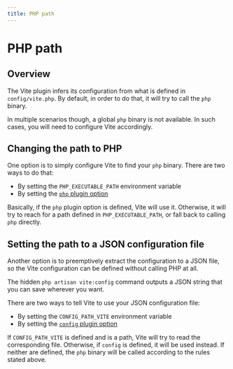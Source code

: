 ```yaml
---
title: PHP path
---
```


# PHP path

## Overview

The Vite plugin infers its configuration from what is defined in `config/vite.php`. By default, in order to do that, it will try to call the `php` binary.

In multiple scenarios though, a global `php` binary is not available. In such cases, you will need to configure Vite accordingly.

## Changing the path to PHP

One option is to simply configure Vite to find your `php` binary. There are two ways to do that:
- By setting the `PHP_EXECUTABLE_PATH` environment variable
- By setting the [`php` plugin option](/configuration/vite-plugin.html#php)

Basically, if the `php` plugin option is defined, Vite will use it. Otherwise, it will try to reach for a path defined in `PHP_EXECUTABLE_PATH`, or fall back to calling `php` directly.

## Setting the path to a JSON configuration file

Another option is to preemptively extract the configuration to a JSON file, so the Vite configuration can be defined without calling PHP at all.

The hidden `php artisan vite:config` command outputs a JSON string that you can save wherever you want. 

There are two ways to tell Vite to use your JSON configuration file:
- By setting the `CONFIG_PATH_VITE` environment variable
- By setting the [`config` plugin option](/configuration/vite-plugin.html#config)

If `CONFIG_PATH_VITE` is defined and is a path, Vite will try to read the corresponding file. Otherwise, if `config` is defined, it will be used instead. If neither are defined, the `php` binary will be called according to the rules stated above.
